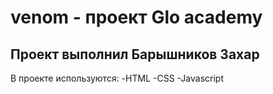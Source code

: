 # venom - проект Glo academy
## Проект выполнил Барышников Захар 
В проекте используются: 
 -HTML
 -CSS
 -Javascript
